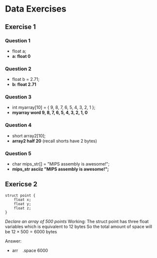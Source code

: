 # Data Exercises
## Exercise 1

### Question 1          
- float a;
- **a:      float 0**

### Question 2          
- float b = 2.71;
- **b:      float 2.71**       

### Question 3          
- int myarray[10] = { 9, 8, 7, 6, 5, 4, 3, 2, 1 };
- **myarray     word 9, 8, 7, 6, 5, 4, 3, 2, 1, 0**

### Question 4          
- short array2[10];
- **array2      half 20**        (recall shorts have 2 bytes)

### Question 5          
- char mips_str[] = "MIPS assembly is awesome!";
- **mips_str      asciiz "MIPS assembly is awesome!";**

## Exericse 2
```
struct point {
    float x;
    float y;
    float z;
}
```

*Declare an array of 500 points*
Working:
The struct point has three float variables which is equivalent to 12 bytes
So the total amount of space will be $12 \times 500 = 6000$ bytes

Answer:
- arr&nbsp;&nbsp;&nbsp;&nbsp;.space 6000

